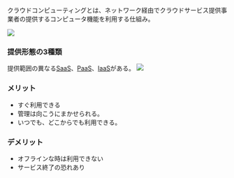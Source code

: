  

クラウドコンピューティングとは、ネットワーク経由でクラウドサービス提供事業者の提供するコンピュータ機能を利用する仕組み。


![](cloud_computer.jpg)

### 提供形態の3種類
提供範囲の異なる[SaaS](SaaS.md)、[PaaS](PaaS.md)、[IaaS](IaaS.md)がある。
![](SaaS_PaaS_IaaS.jpg)

### メリット
- すぐ利用できる
- 管理は向こうにまかせられる。
- いつでも、どこからでも利用できる。

### デメリット
- オフラインな時は利用できない
- サービス終了の恐れあり